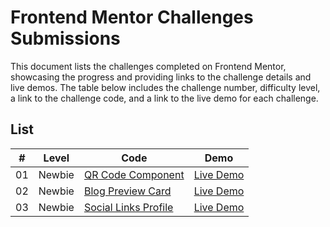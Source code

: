 # Frontend Mentor Challenges Submissions

This document lists the challenges completed on Frontend Mentor, showcasing the progress and providing links to the challenge details and live demos. The table below includes the challenge number, difficulty level, a link to the challenge code, and a link to the live demo for each challenge.

## List

| #   | Level  | Code                                                       | Demo                                                                                                |
| --- | ------ | ---------------------------------------------------------- | --------------------------------------------------------------------------------------------------- |
| 01  | Newbie | [QR Code Component](./src/newbie/qr-code-component/)       | [Live Demo](https://ahmedsomaa.github.io/frontendmentor-challengs/src/newbie/qr-code-component/)    |
| 02  | Newbie | [Blog Preview Card](./src/newbie/blog-preview-card/)       | [Live Demo](https://ahmedsomaa.github.io/frontendmentor-challengs/src/newbie/blog-preview-card/)    |
| 03  | Newbie | [Social Links Profile](./src/newbie/social-links-profile/) | [Live Demo](https://ahmedsomaa.github.io/frontendmentor-challengs/src/newbie/social-links-profile/) |
